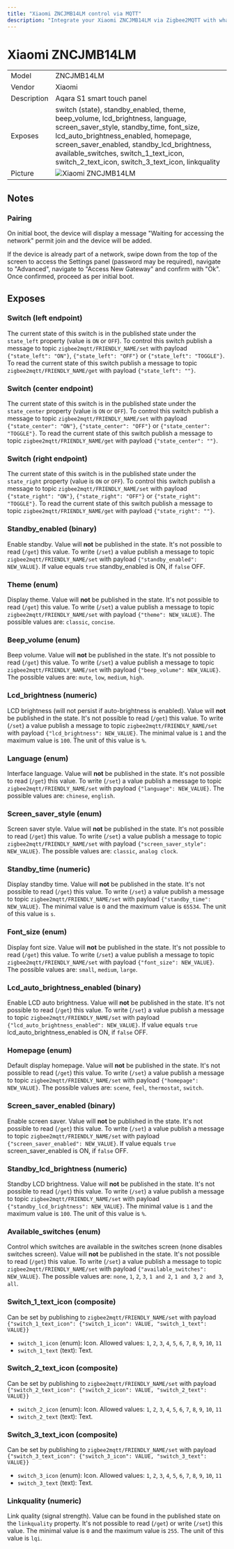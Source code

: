 ```yaml
---
title: "Xiaomi ZNCJMB14LM control via MQTT"
description: "Integrate your Xiaomi ZNCJMB14LM via Zigbee2MQTT with whatever smart home infrastructure you are using without the vendors bridge or gateway."
---
```


<!-- !!!! -->
<!-- ATTENTION: This file is auto-generated through docgen! -->
<!-- You can only edit the "## Notes"-Section. -->
<!-- !!!! -->

# Xiaomi ZNCJMB14LM

|     |     |
|-----|-----|
| Model | ZNCJMB14LM  |
| Vendor  | Xiaomi  |
| Description | Aqara S1 smart touch panel |
| Exposes | switch (state), standby_enabled, theme, beep_volume, lcd_brightness, language, screen_saver_style, standby_time, font_size, lcd_auto_brightness_enabled, homepage, screen_saver_enabled, standby_lcd_brightness, available_switches, switch_1_text_icon, switch_2_text_icon, switch_3_text_icon, linkquality |
| Picture | ![Xiaomi ZNCJMB14LM](https://psi-4ward.github.io/zigbee2mqtt.io/images/devices/ZNCJMB14LM.jpg) |


## Notes


### Pairing
On initial boot, the device will display a message "Waiting for accessing the network" permit join and the device will be added.

If the device is already part of a network, swipe down from the top of the screen to access the Settings panel (password may be required), navigate to "Advanced", navigate to "Access New Gateway" and confirm with "Ok".
Once confirmed, proceed as per initial boot.



## Exposes

### Switch (left endpoint)
The current state of this switch is in the published state under the `state_left` property (value is `ON` or `OFF`).
To control this switch publish a message to topic `zigbee2mqtt/FRIENDLY_NAME/set` with payload `{"state_left": "ON"}`, `{"state_left": "OFF"}` or `{"state_left": "TOGGLE"}`.
To read the current state of this switch publish a message to topic `zigbee2mqtt/FRIENDLY_NAME/get` with payload `{"state_left": ""}`.

### Switch (center endpoint)
The current state of this switch is in the published state under the `state_center` property (value is `ON` or `OFF`).
To control this switch publish a message to topic `zigbee2mqtt/FRIENDLY_NAME/set` with payload `{"state_center": "ON"}`, `{"state_center": "OFF"}` or `{"state_center": "TOGGLE"}`.
To read the current state of this switch publish a message to topic `zigbee2mqtt/FRIENDLY_NAME/get` with payload `{"state_center": ""}`.

### Switch (right endpoint)
The current state of this switch is in the published state under the `state_right` property (value is `ON` or `OFF`).
To control this switch publish a message to topic `zigbee2mqtt/FRIENDLY_NAME/set` with payload `{"state_right": "ON"}`, `{"state_right": "OFF"}` or `{"state_right": "TOGGLE"}`.
To read the current state of this switch publish a message to topic `zigbee2mqtt/FRIENDLY_NAME/get` with payload `{"state_right": ""}`.

### Standby_enabled (binary)
Enable standby.
Value will **not** be published in the state.
It's not possible to read (`/get`) this value.
To write (`/set`) a value publish a message to topic `zigbee2mqtt/FRIENDLY_NAME/set` with payload `{"standby_enabled": NEW_VALUE}`.
If value equals `true` standby_enabled is ON, if `false` OFF.

### Theme (enum)
Display theme.
Value will **not** be published in the state.
It's not possible to read (`/get`) this value.
To write (`/set`) a value publish a message to topic `zigbee2mqtt/FRIENDLY_NAME/set` with payload `{"theme": NEW_VALUE}`.
The possible values are: `classic`, `concise`.

### Beep_volume (enum)
Beep volume.
Value will **not** be published in the state.
It's not possible to read (`/get`) this value.
To write (`/set`) a value publish a message to topic `zigbee2mqtt/FRIENDLY_NAME/set` with payload `{"beep_volume": NEW_VALUE}`.
The possible values are: `mute`, `low`, `medium`, `high`.

### Lcd_brightness (numeric)
LCD brightness (will not persist if auto-brightness is enabled).
Value will **not** be published in the state.
It's not possible to read (`/get`) this value.
To write (`/set`) a value publish a message to topic `zigbee2mqtt/FRIENDLY_NAME/set` with payload `{"lcd_brightness": NEW_VALUE}`.
The minimal value is `1` and the maximum value is `100`.
The unit of this value is `%`.

### Language (enum)
Interface language.
Value will **not** be published in the state.
It's not possible to read (`/get`) this value.
To write (`/set`) a value publish a message to topic `zigbee2mqtt/FRIENDLY_NAME/set` with payload `{"language": NEW_VALUE}`.
The possible values are: `chinese`, `english`.

### Screen_saver_style (enum)
Screen saver style.
Value will **not** be published in the state.
It's not possible to read (`/get`) this value.
To write (`/set`) a value publish a message to topic `zigbee2mqtt/FRIENDLY_NAME/set` with payload `{"screen_saver_style": NEW_VALUE}`.
The possible values are: `classic`, `analog clock`.

### Standby_time (numeric)
Display standby time.
Value will **not** be published in the state.
It's not possible to read (`/get`) this value.
To write (`/set`) a value publish a message to topic `zigbee2mqtt/FRIENDLY_NAME/set` with payload `{"standby_time": NEW_VALUE}`.
The minimal value is `0` and the maximum value is `65534`.
The unit of this value is `s`.

### Font_size (enum)
Display font size.
Value will **not** be published in the state.
It's not possible to read (`/get`) this value.
To write (`/set`) a value publish a message to topic `zigbee2mqtt/FRIENDLY_NAME/set` with payload `{"font_size": NEW_VALUE}`.
The possible values are: `small`, `medium`, `large`.

### Lcd_auto_brightness_enabled (binary)
Enable LCD auto brightness.
Value will **not** be published in the state.
It's not possible to read (`/get`) this value.
To write (`/set`) a value publish a message to topic `zigbee2mqtt/FRIENDLY_NAME/set` with payload `{"lcd_auto_brightness_enabled": NEW_VALUE}`.
If value equals `true` lcd_auto_brightness_enabled is ON, if `false` OFF.

### Homepage (enum)
Default display homepage.
Value will **not** be published in the state.
It's not possible to read (`/get`) this value.
To write (`/set`) a value publish a message to topic `zigbee2mqtt/FRIENDLY_NAME/set` with payload `{"homepage": NEW_VALUE}`.
The possible values are: `scene`, `feel`, `thermostat`, `switch`.

### Screen_saver_enabled (binary)
Enable screen saver.
Value will **not** be published in the state.
It's not possible to read (`/get`) this value.
To write (`/set`) a value publish a message to topic `zigbee2mqtt/FRIENDLY_NAME/set` with payload `{"screen_saver_enabled": NEW_VALUE}`.
If value equals `true` screen_saver_enabled is ON, if `false` OFF.

### Standby_lcd_brightness (numeric)
Standby LCD brightness.
Value will **not** be published in the state.
It's not possible to read (`/get`) this value.
To write (`/set`) a value publish a message to topic `zigbee2mqtt/FRIENDLY_NAME/set` with payload `{"standby_lcd_brightness": NEW_VALUE}`.
The minimal value is `1` and the maximum value is `100`.
The unit of this value is `%`.

### Available_switches (enum)
Control which switches are available in the switches screen (none disables switches screen).
Value will **not** be published in the state.
It's not possible to read (`/get`) this value.
To write (`/set`) a value publish a message to topic `zigbee2mqtt/FRIENDLY_NAME/set` with payload `{"available_switches": NEW_VALUE}`.
The possible values are: `none`, `1`, `2`, `3`, `1 and 2`, `1 and 3`, `2 and 3`, `all`.

### Switch_1_text_icon (composite)
Can be set by publishing to `zigbee2mqtt/FRIENDLY_NAME/set` with payload `{"switch_1_text_icon": {"switch_1_icon": VALUE, "switch_1_text": VALUE}}`
- `switch_1_icon` (enum): Icon. Allowed values: `1`, `2`, `3`, `4`, `5`, `6`, `7`, `8`, `9`, `10`, `11`
- `switch_1_text` (text): Text. 

### Switch_2_text_icon (composite)
Can be set by publishing to `zigbee2mqtt/FRIENDLY_NAME/set` with payload `{"switch_2_text_icon": {"switch_2_icon": VALUE, "switch_2_text": VALUE}}`
- `switch_2_icon` (enum): Icon. Allowed values: `1`, `2`, `3`, `4`, `5`, `6`, `7`, `8`, `9`, `10`, `11`
- `switch_2_text` (text): Text. 

### Switch_3_text_icon (composite)
Can be set by publishing to `zigbee2mqtt/FRIENDLY_NAME/set` with payload `{"switch_3_text_icon": {"switch_3_icon": VALUE, "switch_3_text": VALUE}}`
- `switch_3_icon` (enum): Icon. Allowed values: `1`, `2`, `3`, `4`, `5`, `6`, `7`, `8`, `9`, `10`, `11`
- `switch_3_text` (text): Text. 

### Linkquality (numeric)
Link quality (signal strength).
Value can be found in the published state on the `linkquality` property.
It's not possible to read (`/get`) or write (`/set`) this value.
The minimal value is `0` and the maximum value is `255`.
The unit of this value is `lqi`.

